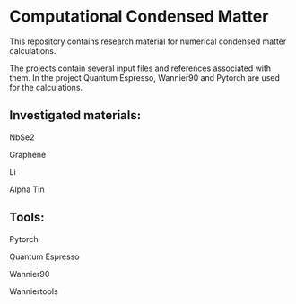 # Computational Condensed Matter

This repository contains research material for numerical condensed matter calculations.

The projects contain several input files and references associated with them.
In the project Quantum Espresso, Wannier90 and Pytorch are used for the calculations.


## Investigated materials:

NbSe2

Graphene

Li

Alpha Tin

## Tools:

Pytorch

Quantum Espresso

Wannier90

Wanniertools


